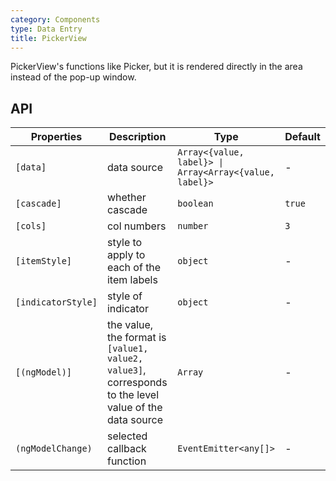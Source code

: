 ```yaml
---
category: Components
type: Data Entry
title: PickerView
---
```


PickerView's functions like Picker, but it is rendered directly in the area instead of the pop-up window.

## API

| Properties | Description | Type | Default |
|-----------|------------|------|--------|
| `[data]` | data source | `Array<{value, label}> \| Array<Array<{value, label}> `| - |
| `[cascade]` | whether cascade | `boolean` | `true` |
| `[cols]` | col numbers | `number` | `3` |
| `[itemStyle]` | style to apply to each of the item labels | `object` | - |
| `[indicatorStyle]` | style of indicator  | `object` | - |
| `[(ngModel)]` | the value, the format is `[value1, value2, value3]`, corresponds to the level value of the data source | `Array` | - |
| `(ngModelChange)` | selected callback function | `EventEmitter<any[]>` | - |

